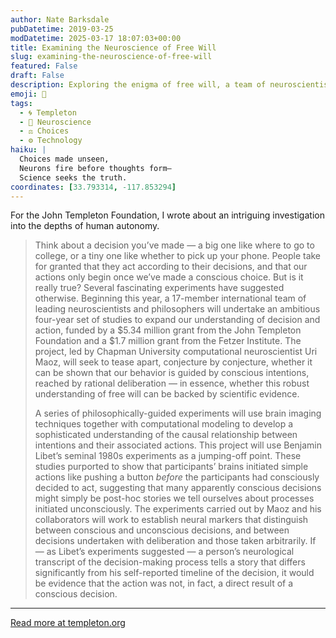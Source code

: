 ```yaml
---
author: Nate Barksdale
pubDatetime: 2019-03-25
modDatetime: 2025-03-17 18:07:03+00:00
title: Examining the Neuroscience of Free Will
slug: examining-the-neuroscience-of-free-will
featured: False
draft: False
description: Exploring the enigma of free will, a team of neuroscientists embarks on a groundbreaking $7 million study to decode the neuroscience behind our decisions.
emoji: 🧠
tags:
  - 🌀 Templeton
  - 🧠 Neuroscience
  - ⚖️ Choices
  - ⚙️ Technology
haiku: |
  Choices made unseen,  
  Neurons fire before thoughts form—  
  Science seeks the truth.
coordinates: [33.793314, -117.853294]
---
```


For the John Templeton Foundation, I wrote about an intriguing investigation into the depths of human autonomy.

> Think about a decision you’ve made — a big one like where to go to college, or a tiny one like whether to pick up your phone. People take for granted that they act according to their decisions, and that our actions only begin once we’ve made a conscious choice. But is it really true? Several fascinating experiments have suggested otherwise. Beginning this year, a 17-member international team of leading neuroscientists and philosophers will undertake an ambitious four-year set of studies to expand our understanding of decision and action, funded by a $5.34 million grant from the John Templeton Foundation and a $1.7 million grant from the Fetzer Institute. The project, led by Chapman University computational neuroscientist Uri Maoz, will seek to tease apart, conjecture by conjecture, whether it can be shown that our behavior is guided by conscious intentions, reached by rational deliberation — in essence, whether this robust understanding of free will can be backed by scientific evidence.
>
> A series of philosophically-guided experiments will use brain imaging techniques together with computational modeling to develop a sophisticated understanding of the causal relationship between intentions and their associated actions. This project will use Benjamin Libet’s seminal 1980s experiments as a jumping-off point. These studies purported to show that participants’ brains initiated simple actions like pushing a button _before_ the participants had consciously decided to act, suggesting that many apparently conscious decisions might simply be post-hoc stories we tell ourselves about processes initiated unconsciously. The experiments carried out by Maoz and his collaborators will work to establish neural markers that distinguish between conscious and unconscious decisions, and between decisions undertaken with deliberation and those taken arbitrarily. If — as Libet’s experiments suggested — a person’s neurological transcript of the decision-making process tells a story that differs significantly from his self-reported timeline of the decision, it would be evidence that the action was not, in fact, a direct result of a conscious decision.

---

[Read more at templeton.org](https://www.templeton.org/news/new-5-34-million-grant-to-examine-the-neuroscience-of-free-will)
